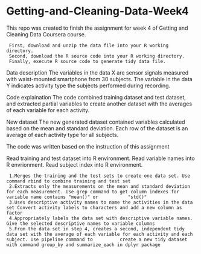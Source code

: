 # Getting-and-Cleaning-Data-Week4
This repo was created to finish the assignment for week 4 of Getting and Cleaning Data Coursera course.

     First, download and unzip the data file into your R working directory.
     Second, download the R source code into your R working directory.
     Finally, execute R source code to generate tidy data file.


Data description
       The variables in the data X are sensor signals measured with waist-mounted smartphone from 30 subjects. The variable in the data Y indicates activity type the subjects performed during recording.


Code explaination
       The code combined training dataset and test dataset, and extracted partial variables to create another dataset with the averages of each variable for each activity.

New dataset
     The new generated dataset contained variables calculated based on the mean and standard deviation. Each row of the dataset is an average of each activity type for all subjects.

The code was written based on the instruction of this assignment

Read training and test dataset into R environment. Read variable names into R envrionment. Read subject index into R environment.

     1.Merges the training and the test sets to create one data set. Use command rbind to combine training and test set
     2.Extracts only the measurements on the mean and standard deviation for each measurement. Use grep command to get column indexes for variable name contains "mean()" or           "std()"
     3.Uses descriptive activity names to name the activities in the data set Convert activity labels to characters and add a new column as factor
     4.Appropriately labels the data set with descriptive variable names. Give the selected descriptive names to variable columns
     5.From the data set in step 4, creates a second, independent tidy data set with the average of each variable for each activity and each subject. Use pipeline command to          create a new tidy dataset with command group_by and summarize_each in dplyr package
